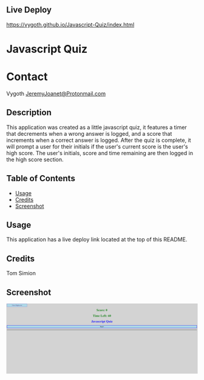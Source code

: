 ## Live Deploy
https://vygoth.github.io/Javascript-Quiz/index.html

# Javascript Quiz

# Contact
Vygoth
JeremyJoanet@Protonmail.com

## Description
This application was created as a little javascript quiz, it features a timer that decrements when a wrong answer is logged, and a score that increments when a correct answer is logged. After the quiz is complete, it will prompt a user for their initials if the user's current score is the user's high score. The user's initials, score and time remaining are then logged in the high score section.

## Table of Contents
- [Usage](#Usage)
- [Credits](#Credits)
- [Screenshot](#Screenshot)

## Usage
This application has a live deploy link located at the top of this README.

## Credits
Tom Simion

## Screenshot
![screenshot](./assets/imgs/Capture.PNG)
